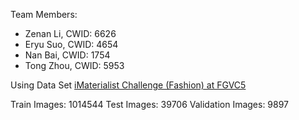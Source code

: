 Team Members:

* Zenan Li, CWID: 6626
* Eryu Suo, CWID: 4654
* Nan Bai, CWID: 1754
* Tong Zhou, CWID: 5953

Using Data Set [iMaterialist Challenge (Fashion) at FGVC5](https://www.kaggle.com/c/imaterialist-challenge-fashion-2018)

Train Images:      1014544
Test Images:       39706
Validation Images: 9897


